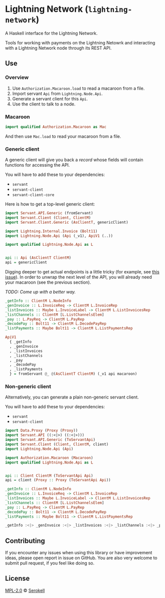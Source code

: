 # Lightning Network (`lightning-network`)

A Haskell interface for the Lightning Network.

Tools for working with payments on the Lightning Netowrk and interacting
with a Lightning Network node through its REST API.


## Use

### Overview

1. Use `Authorization.Macaroon.load` to read a macaroon from a file.
2. Import servant `Api` from `Lightning.Node.Api`.
3. Generate a servant client for this `Api`.
4. Use the client to talk to a node.

### Macaroon

```haskell
import qualified Authorization.Macaroon as Mac
```

And then use `Mac.load` to read your macaroon from a file.

### Generic client

A generic client will give you back a _record_ whose fields will contain
functions for accessing the API.

You will have to add these to your dependencies:

  - `servant`
  - `servant-client`
  - `servant-client-core`

Here is how to get a top-level generic client:

```haskell
import Servant.API.Generic (fromServant)
import Servant.Client (Client, ClientM)
import Servant.Client.Generic (AsClientT, genericClient)

import Lightning.Internal.Invoice (Bolt11)
import Lightning.Node.Api (Api (_v1), ApiV1 (..))

import qualified Lightning.Node.Api as L


api :: Api (AsClientT ClientM)
api = genericClient
```

Digging deeper to get actual endpoints is a little tricky (for example,
see [this issue](https://github.com/haskell-servant/servant/issues/1015)).
In order to unwrap the next level of the API, you will already need your
macaroon (see the previous section).

_TODO: Come up with a better way._

```haskell
_getInfo :: ClientM L.NodeInfo
_genInvoice :: L.InvoiceReq -> ClientM L.InvoiceRep
_listInvoices :: Maybe L.InvoiceLabel -> ClientM L.ListInvoicesRep
_listChannels :: ClientM [L.ListChannelsElem]
_pay :: L.PayReq -> ClientM L.PayRep
_decodePay :: Bolt11 -> ClientM L.DecodePayRep
_listPayments :: Maybe Bolt11 -> ClientM L.ListPaymentsRep

ApiV1
  { _getInfo
  , _genInvoice
  , _listInvoices
  , _listChannels
  , _pay
  , _decodePay
  , _listPayments
  } = fromServant @_ @(AsClientT ClientM) (_v1 api macaroon)
```

### Non-generic client

Alternatively, you can generate a plain non-generic servant client.

You will have to add these to your dependencies:

  - `servant`
  - `servant-client`

```haskell
import Data.Proxy (Proxy (Proxy))
import Servant.API ((:<|>) ((:<|>)))
import Servant.API.Generic (ToServantApi)
import Servant.Client (Client, ClientM, client)
import Lightning.Node.Api (Api)

import Authorization.Macaroon (Macaroon)
import qualified Lightning.Node.Api as L


api :: Client ClientM (ToServantApi Api)
api = client (Proxy :: Proxy (ToServantApi Api))

_getInfo :: ClientM L.NodeInfo
_genInvoice :: L.InvoiceReq -> ClientM L.InvoiceRep
_listInvoices :: Maybe L.InvoiceLabel -> ClientM L.ListInvoicesRep
_listChannels :: ClientM [L.ListChannelsElem]
_pay :: L.PayReq -> ClientM L.PayRep
_decodePay :: Bolt11 -> ClientM L.DecodePayRep
_listPayments :: Maybe Bolt11 -> ClientM L.ListPaymentsRep

_getInfo :<|> _genInvoice :<|> _listInvoices :<|> _listChannels :<|> _pay :<|> _decodePay :<|> _listPayments = api macaroon
```


## Contributing

If you encounter any issues when using this library or have improvement ideas,
please open report in issue on GitHub. You are also very welcome to submit
pull request, if you feel like doing so.


## License

[MPL-2.0] © [Serokell]

[MPL-2.0]: https://spdx.org/licenses/MPL-2.0.html
[Serokell]: https://serokell.io/
